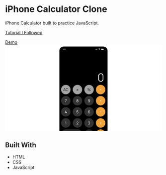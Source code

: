 # iPhone Calculator Clone
iPhone Calculator built to practice JavaScript.

[Tutorial I Followed](https://www.youtube.com/watch?v=h6UPzVj1ncI)

[Demo](https://notlad-p.github.io/iphone-calculator/)
<a href='https://notlad-p.github.io/pair-matching-game/' >
	 ![project picture](https://raw.githubusercontent.com/notlad-p/react-portfolio/master/src/assets/imgs/projects/iphone-calc.JPG)
</a>


## Built With

 - HTML
 - CSS
 - JavaScript
